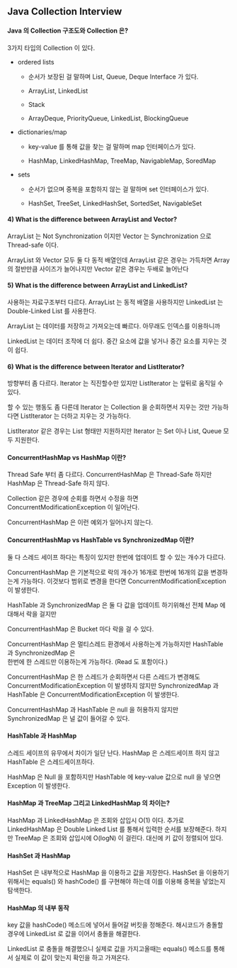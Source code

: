 ## Java Collection Interview

#### Java 의 Collection 구조도와 Collection 은?  

3가지 타입의 Collection 이 있다. 

- ordered lists

  - 순서가 보장된 걸 말하며 List, Queue, Deque Interface 가 있다. 
  
  - ArrayList, LinkedList
  
  - Stack 
  
  - ArrayDeque, PriorityQueue, LinkedList, BlockingQueue

- dictionaries/map

  - key-value 를 통해 값을 찾는 걸 말하며 map 인터페이스가 있다.
  
  - HashMap, LinkedHashMap, TreeMap, NavigableMap, SoredMap

- sets

  - 순서가 없으며 중복을 포함하지 않는 걸 말하며 set 인터페이스가 있다. 
  
  - HashSet, TreeSet, LinkedHashSet, SortedSet, NavigableSet

#### 4) What is the difference between ArrayList and Vector?

ArrayList 는 Not Synchronization 이지만 Vector 는 Synchronization 으로 Thread-safe 이다.

ArrayList 와 Vector 모두 둘 다 동적 배열인데 ArrayList 같은 경우는 가득차면 Array 의 절반만큼 
사이즈가 늘어나지만 Vector 같은 경우는 두배로 늘어난다 

#### 5) What is the difference between ArrayList and LinkedList?

사용하는 자료구조부터 다르다. ArrayList 는 동적 배열을 사용하지만 LinkedList 는 Double-Linked List 를 사용한다.

ArrayList 는 데이터를 저장하고 가져오는데 빠르다. 아무래도 인덱스를 이용하니까

LinkedList 는 데이터 조작에 더 쉽다. 중간 요소에 값을 넣거나 중간 요소를 지우는 것이 쉽다. 

#### 6) What is the difference between Iterator and ListIterator?

방향부터 좀 다르다. Iterator 는 직진할수만 있지만 ListIterator 는 앞뒤로 움직일 수 있다.
 
할 수 있는 행동도 좀 다른데 Iterator 는 Collection 을 순회하면서 지우는 것만 가능하다면 
ListIterator 는 더하고 지우는 것 가능하다. 

ListIterator 같은 경우는 List 형태만 지원하지만 Iterator 는 Set 이나 List, Queue 모두 지원한다. 

#### ConcurrentHashMap vs HashMap 이란?  

Thread Safe 부터 좀 다르다. ConcurrentHashMap 은 Thread-Safe 하지만 HashMap 은 Thread-Safe 하지 않다. 

Collection 같은 경우에 순회를 하면서 수정을 하면 ConcurrentModificationException 이 일어난다. 

ConcurrentHashMap 은 이런 예외가 일어나지 않는다.  

#### ConcurrentHashMap vs HashTable vs SynchronizedMap 이란? 

둘 다 스레드 세이프 하다는 특징이 있지만 한번에 업데이트 할 수 있는 개수가 다르다. 

ConcurrentHashMap 은 기본적으로 락의 개수가 16개로 한번에 16개의 값을 변경하는게 가능하다. 이것보다
범위로 변경을 한다면 ConcurrentModificationException 이 발생한다. 

HashTable 과 SynchronizedMap 은 둘 다 값을 업데이트 하기위해선 전체 Map 에 대해서 락을 걸지만

ConcurrentHashMap 은 Bucket 마다 락을 걸 수 있다. 

ConcurrentHashMap 은 멀티스레드 환경에서 사용하는게 가능하지만 HashTable 과 SynchronizedMap 은  
한번에 한 스레드만 이용하는게 가능하다. (Read 도 포함이다.)

ConcurrentHashMap 은 한 스레드가 순회하면서 다른 스레드가 변경해도 ConcurrentModificationException 이
발생하지 않지만 SynchronizedMap 과 HashTable 은 ConcurrentModificationException 이 발생한다.  

ConcurrentHashMap 과 HashTable 은 null 을 허용하지 않지만 SynchronizedMap 은 널 값이 들어갈 수 있다. 

#### HashTable 과 HashMap

스레드 세이프의 유무에서 차이가 일단 난다. HashMap 은 스레드세이프 하지 않고 HashTable 은 스레드세이프하다. 

HashMap 은 Null 을 포함하지만 HashTable 에 key-value 값으로 null 을 넣으면 Exception 이 발생한다. 

 
#### HashMap 과 TreeMap 그리고 LinkedHashMap 의 차이는? 

HashMap 과 LinkedHashMap 은 조회와 삽입시 O(1) 이다. 추가로 LinkedHashMap 은 Double Linked List 를
통해서 입력한 순서를 보장해준다. 하지만 TreeMap 은 조회와 삽입시에 O(logN) 이 걸린다. 대신에 키 값이 정렬되어 있다. 

#### HashSet 과 HashMap  
 
HashSet 은 내부적으로 HashMap 을 이용하고 값을 저장한다. HashSet 을 이용하기 위해서는
equals() 와 hashCode() 를 구현해야 하는데 이를 이용해 중복을 넣었는지 탐색한다. 

#### HashMap 의 내부 동작 

key 값을 hashCode() 메소드에 넣어서 들어갈 버킷을 정해준다. 해시코드가 충돌할 경우에 LinkedList 로 값을 이어서
충돌을 해결한다. 

LinkedList 로 충돌을 해결했으니 실제로 값을 가지고올때는 equals() 메소드를 통해서 실제로 이 값이 맞는지 확인을 하고 가져온다. 
 

   

